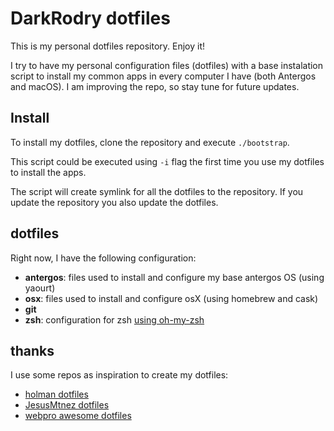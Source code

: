 # DarkRodry dotfiles

This is my personal dotfiles repository. Enjoy it!

I try to have my personal configuration files (dotfiles) with a base instalation script to install my common apps in every computer I have (both Antergos and macOS). I am improving the repo, so stay tune for future updates.

## Install

To install my dotfiles, clone the repository and execute `./bootstrap`. 

This script could be executed using `-i` flag the first time you use my dotfiles to install the apps.

The script will create symlink for all the dotfiles to the repository. If you update the repository you also update the dotfiles.

## dotfiles

Right now, I have the following configuration:

- **antergos**: files used to install and configure my base antergos OS (using yaourt)
- **osx**: files used to install and configure osX (using homebrew and cask)
- **git**
- **zsh**: configuration for zsh [using oh-my-zsh](https://github.com/robbyrussell/oh-my-zsh)

## thanks

I use some repos as inspiration to create my dotfiles:

- [holman dotfiles](https://github.com/holman/dotfiles)
- [JesusMtnez dotfiles](https://github.com/JesusMtnez/dotfiles)
- [webpro awesome dotfiles](https://github.com/webpro/awesome-dotfiles)